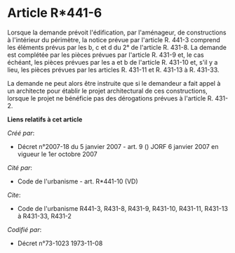 # Article R*441-6

Lorsque la demande prévoit l'édification, par l'aménageur, de constructions à l'intérieur du périmètre, la notice prévue par
l'article R. 441-3 comprend les éléments prévus par les b, c et d du 2° de l'article R. 431-8. La demande est complétée par
les pièces prévues par l'article R. 431-9 et, le cas échéant, les pièces prévues par les a et b de l'article R. 431-10 et,
s'il y a lieu, les pièces prévues par les articles R. 431-11 et R. 431-13 à R. 431-33.

La demande ne peut alors être instruite que si le demandeur a fait appel à un architecte pour établir le projet architectural
de ces constructions, lorsque le projet ne bénéficie pas des dérogations prévues à l'article R. 431-2.

**Liens relatifs à cet article**

_Créé par_:

  - Décret n°2007-18 du 5 janvier 2007 - art. 9 () JORF 6 janvier 2007 en vigueur le 1er octobre 2007

_Cité par_:

  - Code de l'urbanisme - art. R*441-10 (VD)

_Cite_:

  - Code de l'urbanisme R441-3, R431-8, R431-9, R431-10, R431-11, R431-13 à R431-33, R431-2

_Codifié par_:

  - Décret n°73-1023 1973-11-08
